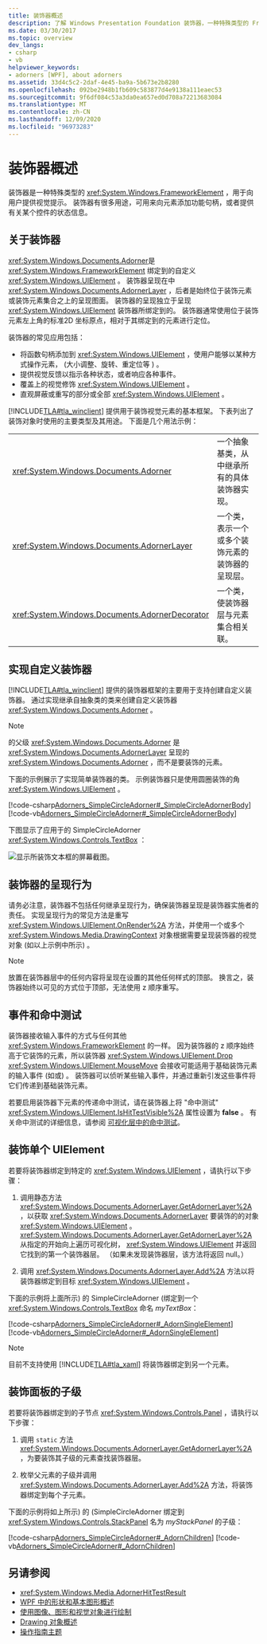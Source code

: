 ```yaml
---
title: 装饰器概述
description: 了解 Windows Presentation Foundation 装饰器，一种特殊类型的 FrameworkElement，用于向用户提供提示，例如元素的函数句柄。
ms.date: 03/30/2017
ms.topic: overview
dev_langs:
- csharp
- vb
helpviewer_keywords:
- adorners [WPF], about adorners
ms.assetid: 33d4c5c2-2daf-4e45-ba9a-5b673e2b8280
ms.openlocfilehash: 092be2948b1fb609c583877d4e9138a111eaec53
ms.sourcegitcommit: 9f6df084c53a3da0ea657ed0d708a72213683084
ms.translationtype: MT
ms.contentlocale: zh-CN
ms.lasthandoff: 12/09/2020
ms.locfileid: "96973283"
---
```

# <a name="adorners-overview"></a>装饰器概述

装饰器是一种特殊类型的 <xref:System.Windows.FrameworkElement> ，用于向用户提供视觉提示。 装饰器有很多用途，可用来向元素添加功能句柄，或者提供有关某个控件的状态信息。

## <a name="about-adorners"></a>关于装饰器

<xref:System.Windows.Documents.Adorner>是 <xref:System.Windows.FrameworkElement> 绑定到的自定义 <xref:System.Windows.UIElement> 。 装饰器呈现在中 <xref:System.Windows.Documents.AdornerLayer> ，后者是始终位于装饰元素或装饰元素集合之上的呈现图面。 装饰器的呈现独立于呈现 <xref:System.Windows.UIElement> 装饰器所绑定到的。 装饰器通常使用位于装饰元素左上角的标准2D 坐标原点，相对于其绑定到的元素进行定位。

装饰器的常见应用包括：

- 将函数句柄添加到 <xref:System.Windows.UIElement> ，使用户能够以某种方式操作元素， (大小调整、旋转、重定位等 ) 。
- 提供视觉反馈以指示各种状态，或者响应各种事件。
- 覆盖上的视觉修饰 <xref:System.Windows.UIElement> 。
- 直观屏蔽或重写的部分或全部 <xref:System.Windows.UIElement> 。

[!INCLUDE[TLA#tla_winclient](../../../includes/tlasharptla-winclient-md.md)] 提供用于装饰视觉元素的基本框架。 下表列出了装饰对象时使用的主要类型及其用途。 下面是几个用法示例：

|||
|-|-|
|<xref:System.Windows.Documents.Adorner>|一个抽象基类，从中继承所有的具体装饰器实现。|
|<xref:System.Windows.Documents.AdornerLayer>|一个类，表示一个或多个装饰元素的装饰器的呈现层。|
|<xref:System.Windows.Documents.AdornerDecorator>|一个类，使装饰器层与元素集合相关联。|

## <a name="implementing-a-custom-adorner"></a>实现自定义装饰器

[!INCLUDE[TLA#tla_winclient](../../../includes/tlasharptla-winclient-md.md)] 提供的装饰器框架的主要用于支持创建自定义装饰器。 通过实现继承自抽象类的类来创建自定义装饰器 <xref:System.Windows.Documents.Adorner> 。

> [!NOTE]
> 的父级 <xref:System.Windows.Documents.Adorner> 是 <xref:System.Windows.Documents.AdornerLayer> 呈现的 <xref:System.Windows.Documents.Adorner> ，而不是要装饰的元素。

下面的示例展示了实现简单装饰器的类。 示例装饰器只是使用圆圈装饰的角 <xref:System.Windows.UIElement> 。

[!code-csharp[Adorners_SimpleCircleAdorner#_SimpleCircleAdornerBody](~/samples/snippets/csharp/VS_Snippets_Wpf/Adorners_SimpleCircleAdorner/CSharp/Window1.xaml.cs#_simplecircleadornerbody)]
[!code-vb[Adorners_SimpleCircleAdorner#_SimpleCircleAdornerBody](~/samples/snippets/visualbasic/VS_Snippets_Wpf/Adorners_SimpleCircleAdorner/VisualBasic/Window1.xaml.vb#_simplecircleadornerbody)]
  
下图显示了应用于的 SimpleCircleAdorner <xref:System.Windows.Controls.TextBox> ：

![显示所装饰文本框的屏幕截图。](./media/adorners-overview/simplecircleadorner-textbox.png)

## <a name="rendering-behavior-for-adorners"></a>装饰器的呈现行为

请务必注意，装饰器不包括任何继承呈现行为，确保装饰器呈现是装饰器实施者的责任。 实现呈现行为的常见方法是重写 <xref:System.Windows.UIElement.OnRender%2A> 方法，并使用一个或多个 <xref:System.Windows.Media.DrawingContext> 对象根据需要呈现装饰器的视觉对象 (如以上示例中所示) 。

> [!NOTE]
> 放置在装饰器层中的任何内容将呈现在设置的其他任何样式的顶部。 换言之，装饰器始终以可见的方式位于顶部，无法使用 z 顺序重写。

## <a name="events-and-hit-testing"></a>事件和命中测试

装饰器接收输入事件的方式与任何其他 <xref:System.Windows.FrameworkElement> 的一样。  因为装饰器的 z 顺序始终高于它装饰的元素，所以装饰器 <xref:System.Windows.UIElement.Drop> <xref:System.Windows.UIElement.MouseMove> 会接收可能适用于基础装饰元素的输入事件 (如或) 。  装饰器可以侦听某些输入事件，并通过重新引发这些事件将它们传递到基础装饰元素。

若要启用装饰器下元素的传递命中测试，请在装饰器上将 "命中测试" <xref:System.Windows.UIElement.IsHitTestVisible%2A> 属性设置为 **false** 。  有关命中测试的详细信息，请参阅 [可视化层中的命中测试](../graphics-multimedia/hit-testing-in-the-visual-layer.md)。

## <a name="adorning-a-single-uielement"></a>装饰单个 UIElement

若要将装饰器绑定到特定的 <xref:System.Windows.UIElement> ，请执行以下步骤：

1. 调用静态方法 <xref:System.Windows.Documents.AdornerLayer.GetAdornerLayer%2A> ，以获取 <xref:System.Windows.Documents.AdornerLayer> 要装饰的的对象 <xref:System.Windows.UIElement> 。 <xref:System.Windows.Documents.AdornerLayer.GetAdornerLayer%2A> 从指定的开始向上遍历可视化树， <xref:System.Windows.UIElement> 并返回它找到的第一个装饰器层。 （如果未发现装饰器层，该方法将返回 null。）

2. 调用 <xref:System.Windows.Documents.AdornerLayer.Add%2A> 方法以将装饰器绑定到目标 <xref:System.Windows.UIElement> 。

 下面的示例将上面所示) 的 SimpleCircleAdorner (绑定到一个 <xref:System.Windows.Controls.TextBox> 命名 *myTextBox*：

 [!code-csharp[Adorners_SimpleCircleAdorner#_AdornSingleElement](~/samples/snippets/csharp/VS_Snippets_Wpf/Adorners_SimpleCircleAdorner/CSharp/Window1.xaml.cs#_adornsingleelement)]
 [!code-vb[Adorners_SimpleCircleAdorner#_AdornSingleElement](~/samples/snippets/visualbasic/VS_Snippets_Wpf/Adorners_SimpleCircleAdorner/VisualBasic/Window1.xaml.vb#_adornsingleelement)]

> [!NOTE]
> 目前不支持使用 [!INCLUDE[TLA#tla_xaml](../../../includes/tlasharptla-xaml-md.md)] 将装饰器绑定到另一个元素。

## <a name="adorning-the-children-of-a-panel"></a>装饰面板的子级

若要将装饰器绑定到的子节点 <xref:System.Windows.Controls.Panel> ，请执行以下步骤：

1. 调用 `static` 方法 <xref:System.Windows.Documents.AdornerLayer.GetAdornerLayer%2A> ，为要装饰其子级的元素查找装饰器层。

2. 枚举父元素的子级并调用 <xref:System.Windows.Documents.AdornerLayer.Add%2A> 方法，将装饰器绑定到每个子元素。

下面的示例将如上所示) 的 (SimpleCircleAdorner 绑定到 <xref:System.Windows.Controls.StackPanel> 名为 *myStackPanel* 的子级：

[!code-csharp[Adorners_SimpleCircleAdorner#_AdornChildren](~/samples/snippets/csharp/VS_Snippets_Wpf/Adorners_SimpleCircleAdorner/CSharp/Window1.xaml.cs#_adornchildren)]
[!code-vb[Adorners_SimpleCircleAdorner#_AdornChildren](~/samples/snippets/visualbasic/VS_Snippets_Wpf/Adorners_SimpleCircleAdorner/VisualBasic/Window1.xaml.vb#_adornchildren)]

## <a name="see-also"></a>另请参阅

- <xref:System.Windows.Media.AdornerHitTestResult>
- [WPF 中的形状和基本图形概述](../graphics-multimedia/shapes-and-basic-drawing-in-wpf-overview.md)
- [使用图像、图形和视觉对象进行绘制](../graphics-multimedia/painting-with-images-drawings-and-visuals.md)
- [Drawing 对象概述](../graphics-multimedia/drawing-objects-overview.md)
- [操作指南主题](adorners-how-to-topics.md)
